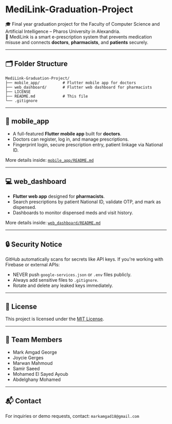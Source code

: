 # MediLink-Graduation-Project

🎓 Final year graduation project for the Faculty of Computer Science and Artificial Intelligence – Pharos University in Alexandria.  
💊 MediLink is a smart e-prescription system that prevents medication misuse and connects **doctors**, **pharmacists**, and **patients** securely.

---

## 🗂️ Folder Structure

```text
MediLink-Graduation-Project/
├── mobile_app/          # Flutter mobile app for doctors
├── web_dashboard/       # Flutter web dashboard for pharmacists
├── LICENSE
├── README.md            # This file
└── .gitignore
```

---

## 📱 mobile_app

- A full-featured **Flutter mobile app** built for **doctors**.
- Doctors can register, log in, and manage prescriptions.
- Fingerprint login, secure prescription entry, patient linkage via National ID.

More details inside: [`mobile_app/README.md`](./mobile_app/README.md)

---

## 💻 web_dashboard

- **Flutter web app** designed for **pharmacists**.
- Search prescriptions by patient National ID, validate OTP, and mark as dispensed.
- Dashboards to monitor dispensed meds and visit history.

More details inside: [`web_dashboard/README.md`](./web_dashboard/README.md)

---

## 🔒 Security Notice

GitHub automatically scans for secrets like API keys. If you're working with Firebase or external APIs:

- NEVER push `google-services.json` or `.env` files publicly.
- Always add sensitive files to `.gitignore`.
- Rotate and delete any leaked keys immediately.

---

## 📜 License

This project is licensed under the [MIT License](./LICENSE).

---

## 👥 Team Members

- Mark Amgad George
- Joycie Gerges
- Marwan Mahmoud
- Samir Saeed
- Mohamed El Sayed Ayoub
- Abdelghany Mohamed

---

## 📬 Contact

For inquiries or demo requests, contact: `markamgad18@gmail.com`
